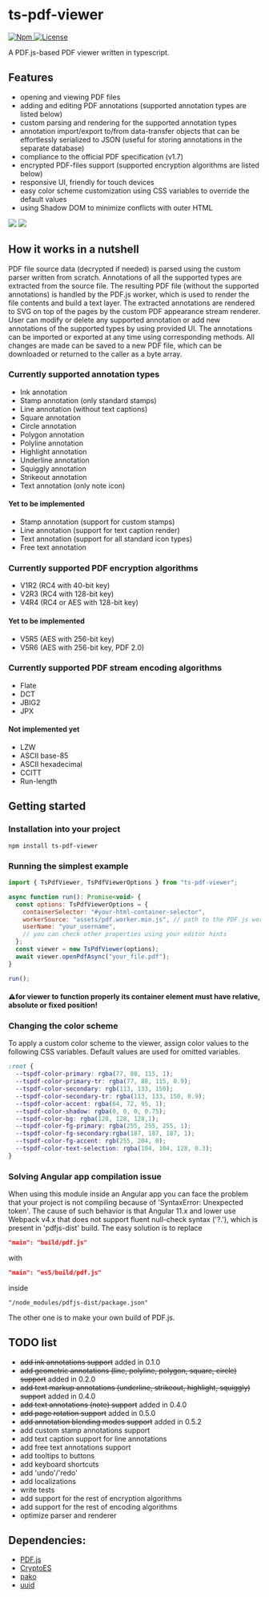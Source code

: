 # ts-pdf-viewer
<p align="left">
    <a href="https://www.npmjs.com/package/ts-pdf-viewer">
      <img src="https://img.shields.io/npm/v/ts-pdf-viewer" alt="Npm">
    </a>
    <a href="https://github.com/yermolim/ts-pdf-viewer/blob/master/LICENSE">
      <img src="https://img.shields.io/badge/license-Apache-blue.svg?style=flat-round" alt="License">
    </a>
    <br>
</p>
A PDF.js-based PDF viewer written in typescript.

## Features
<ul>
    <li>opening and viewing PDF files</li>
    <li>adding and editing PDF annotations (supported annotation types are listed below)</li>
    <li>custom parsing and rendering for the supported annotation types</li>
    <li>annotation import/export to/from data-transfer objects that can be effortlessly serialized to JSON (useful for storing annotations in the separate database)</li>
    <li>compliance to the official PDF specification (v1.7)</li>
    <li>encrypted PDF-files support (supported encryption algorithms are listed below)</li>
    <li>responsive UI, friendly for touch devices</li>
    <li>easy color scheme customization using CSS variables to override the default values</li>
    <li>using Shadow DOM to minimize conflicts with outer HTML</li>
</ul>

![](gifs/main.gif)
![](gifs/mobile.gif)

## How it works in a nutshell
PDF file source data (decrypted if needed) is parsed using the custom parser written from scratch. 
Annotations of all the supported types are extracted from the source file. 
The resulting PDF file (without the supported annotations) is handled by the PDF.js worker, which is used to render the file contents and build a text layer. 
The extracted annotations are rendered to SVG on top of the pages by the custom PDF appearance stream renderer. 
User can modify or delete any supported annotation or add new annotations of the supported types by using provided UI. The annotations can be imported or exported at any time using corresponding methods. 
All changes are made can be saved to a new PDF file, which can be downloaded or returned to the caller as a byte array.

### Currently supported annotation types
<ul>
    <li>Ink annotation</li>
    <li>Stamp annotation (only standard stamps)</li>
    <li>Line annotation (without text captions)</li>
    <li>Square annotation</li>
    <li>Circle annotation</li>
    <li>Polygon annotation</li>
    <li>Polyline annotation</li>
    <li>Highlight annotation</li>
    <li>Underline annotation</li>
    <li>Squiggly annotation</li>
    <li>Strikeout annotation</li>
    <li>Text annotation (only note icon)</li>
</ul>

#### Yet to be implemented
<ul>
    <li>Stamp annotation (support for custom stamps)</li>
    <li>Line annotation (support for text caption render)</li>
    <li>Text annotation (support for all standard icon types)</li>
    <li>Free text annotation</li>
</ul>

### Currently supported PDF encryption algorithms
<ul>
    <li>V1R2 (RC4 with 40-bit key)</li>
    <li>V2R3 (RC4 with 128-bit key)</li>
    <li>V4R4 (RC4 or AES with 128-bit key)</li>
</ul>

#### Yet to be implemented
<ul>
    <li>V5R5 (AES with 256-bit key)</li>
    <li>V5R6 (AES with 256-bit key, PDF 2.0)</li>
</ul>

### Currently supported PDF stream encoding algorithms
<ul>
    <li>Flate</li>
    <li>DCT</li>
    <li>JBIG2</li>
    <li>JPX</li>
</ul>

#### Not implemented yet
<ul>
    <li>LZW</li>
    <li>ASCII base-85</li>
    <li>ASCII hexadecimal</li>
    <li>CCITT</li>
    <li>Run-length</li>
</ul>


## Getting started

### Installation into your project
```
npm install ts-pdf-viewer
```

### Running the simplest example
```javascript
import { TsPdfViewer, TsPdfViewerOptions } from "ts-pdf-viewer";

async function run(): Promise<void> {  
  const options: TsPdfViewerOptions = {
    containerSelector: "#your-html-container-selector", 
    workerSource: "assets/pdf.worker.min.js", // path to the PDF.js worker script
    userName: "your_username",
    // you can check other properties using your editor hints
  };
  const viewer = new TsPdfViewer(options);
  await viewer.openPdfAsync("your_file.pdf");
} 

run();
```

#### ⚠️for viewer to function properly its container element must have relative, absolute or fixed position!

### Changing the color scheme

To apply a custom color scheme to the viewer, assign color values to the following CSS variables. Default values are used for omitted variables.
```css
:root {
  --tspdf-color-primary: rgba(77, 88, 115, 1);
  --tspdf-color-primary-tr: rgba(77, 88, 115, 0.9);
  --tspdf-color-secondary: rgb(113, 133, 150);
  --tspdf-color-secondary-tr: rgba(113, 133, 150, 0.9);
  --tspdf-color-accent: rgba(64, 72, 95, 1);
  --tspdf-color-shadow: rgba(0, 0, 0, 0.75);
  --tspdf-color-bg: rgba(128, 128, 128,1);
  --tspdf-color-fg-primary: rgba(255, 255, 255, 1);
  --tspdf-color-fg-secondary:rgba(187, 187, 187, 1);
  --tspdf-color-fg-accent: rgb(255, 204, 0);
  --tspdf-color-text-selection: rgba(104, 104, 128, 0.3);
}
```

### Solving Angular app compilation issue

When using this module inside an Angular app you can face the problem that your project is not compiling because of 'SyntaxError: Unexpected token'. The cause of such behavior is that Angular 11.x and lower use Webpack v4.x that does not support fluent null-check syntax ('?.'), which is present in 'pdfjs-dist' build. 
The easy solution is to replace 
```json
"main": "build/pdf.js" 
```
with 
```json
"main": "es5/build/pdf.js" 
```
inside 
```
"/node_modules/pdfjs-dist/package.json"
```
The other one is to make your own build of PDF.js.


## TODO list
<ul>
    <li><del>add ink annotations support</del> added in 0.1.0</li>
    <li><del>add geometric annotations (line, polyline, polygon, square, circle) support</del> added in 0.2.0</li>
    <li><del>add text markup annotations (underline, strikeout, highlight, squiggly) support</del> added in 0.4.0</li>
    <li><del>add text annotations (note) support</del> added in 0.4.0</li>
    <li><del>add page rotation support</del> added in 0.5.0</li>
    <li><del>add annotation blending modes support</del> added in 0.5.2</li>
    <li>add custom stamp annotations support</li>
    <li>add text caption support for line annotations</li>
    <li>add free text annotations support</li>
    <li>add tooltips to buttons</li>
    <li>add keyboard shortcuts</li>
    <li>add 'undo'/'redo'</li>
    <li>add localizations</li>
    <li>write tests</li>
    <li>add support for the rest of encryption algorithms</li>
    <li>add support for the rest of encoding algorithms</li>
    <li>optimize parser and renderer</li>
</ul>

## Dependencies:
<ul>
    <li><a href="https://github.com/mozilla/pdfjs-dist">PDF.js<a></li>
    <li><a href="https://github.com/entronad/crypto-es">CryptoES<a></li>
    <li><a href="https://github.com/nodeca/pako">pako<a></li>
    <li><a href="https://github.com/uuidjs/uuid">uuid<a></li>
</ul>
